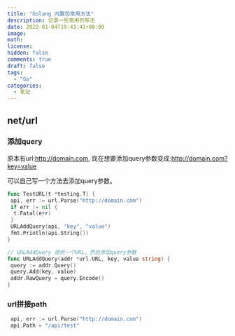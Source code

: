 ```yaml
---
title: "Golang 内置包常用方法"
description: 记录一些常用的写法
date: 2022-01-04T19:43:41+08:00
image: 
math: 
license: 
hidden: false
comments: true
draft: false
tags:
  - "Go"
categories:
  - 笔记
---
```


## net/url

### 添加query

原本有url:<http://domain.com>,
现在想要添加query参数变成:<http://domain.com?key=value>

可以自己写一个方法去添加query参数。

```go
func TestURL(t *testing.T) {
 api, err := url.Parse("http://domain.com")
 if err != nil {
  t.Fatal(err)
 }
 URLAddQuery(api, "key", "value")
 fmt.Println(api.String())
}

// URLAddQuery 提供一个URL，然后添加query参数
func URLAddQuery(addr *url.URL, key, value string) {
 query := addr.Query()
 query.Add(key, value)
 addr.RawQuery = query.Encode()
}
```

### url拼接path

```go
 api, err := url.Parse("http://domain.com")
 api.Path = "/api/test"
```
